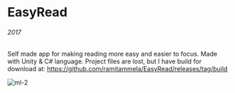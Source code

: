 # EasyRead
###### 2017
Self made app for making reading more easy and easier to focus. Made with Unity & C# language.
Project files are lost, but I have build for download at: 
https://github.com/ramitammela/EasyRead/releases/tag/build

![ml-2](https://user-images.githubusercontent.com/33514265/206443814-2ecfcdf4-f0d6-494c-a59f-003fd7284dc6.png)

